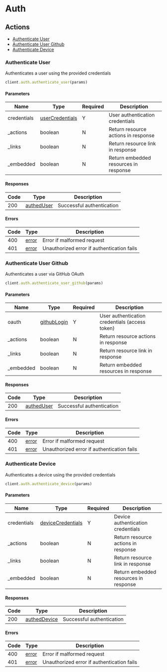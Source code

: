 # Auth

## Actions

*   [Authenticate User](#authenticate-user)
*   [Authenticate User Github](#authenticate-user-github)
*   [Authenticate Device](#authenticate-device)

### Authenticate User

Authenticates a user using the provided credentials

```ruby
client.auth.authenticate_user(params)
```

#### Parameters

| Name | Type | Required | Description |
| ---- | ---- | -------- | ----------- |
| credentials | [userCredentials](_schemas.md#usercredentials) | Y | User authentication credentials |
| _actions | boolean | N | Return resource actions in response |
| _links | boolean | N | Return resource link in response |
| _embedded | boolean | N | Return embedded resources in response |

#### Responses

| Code | Type | Description |
| ---- | ---- | ----------- |
| 200 | [authedUser](_schemas.md#autheduser) | Successful authentication |

#### Errors

| Code | Type | Description |
| ---- | ---- | ----------- |
| 400 | [error](_schemas.md#error) | Error if malformed request |
| 401 | [error](_schemas.md#error) | Unauthorized error if authentication fails |

### Authenticate User Github

Authenticates a user via GitHub OAuth

```ruby
client.auth.authenticate_user_github(params)
```

#### Parameters

| Name | Type | Required | Description |
| ---- | ---- | -------- | ----------- |
| oauth | [githubLogin](_schemas.md#githublogin) | Y | User authentication credentials (access token) |
| _actions | boolean | N | Return resource actions in response |
| _links | boolean | N | Return resource link in response |
| _embedded | boolean | N | Return embedded resources in response |

#### Responses

| Code | Type | Description |
| ---- | ---- | ----------- |
| 200 | [authedUser](_schemas.md#autheduser) | Successful authentication |

#### Errors

| Code | Type | Description |
| ---- | ---- | ----------- |
| 400 | [error](_schemas.md#error) | Error if malformed request |
| 401 | [error](_schemas.md#error) | Unauthorized error if authentication fails |

### Authenticate Device

Authenticates a device using the provided credentials

```ruby
client.auth.authenticate_device(params)
```

#### Parameters

| Name | Type | Required | Description |
| ---- | ---- | -------- | ----------- |
| credentials | [deviceCredentials](_schemas.md#devicecredentials) | Y | Device authentication credentials |
| _actions | boolean | N | Return resource actions in response |
| _links | boolean | N | Return resource link in response |
| _embedded | boolean | N | Return embedded resources in response |

#### Responses

| Code | Type | Description |
| ---- | ---- | ----------- |
| 200 | [authedDevice](_schemas.md#autheddevice) | Successful authentication |

#### Errors

| Code | Type | Description |
| ---- | ---- | ----------- |
| 400 | [error](_schemas.md#error) | Error if malformed request |
| 401 | [error](_schemas.md#error) | Unauthorized error if authentication fails |

